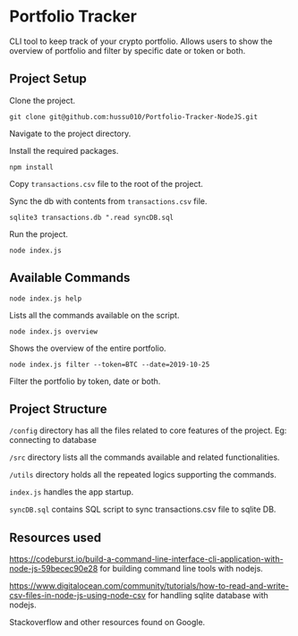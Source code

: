# Portfolio Tracker

CLI tool to keep track of your crypto portfolio. Allows users to show the overview of portfolio and filter by specific date or token or both.

## Project Setup

Clone the project.

```shell
git clone git@github.com:hussu010/Portfolio-Tracker-NodeJS.git
```

Navigate to the project directory.

Install the required packages.

```shell
npm install
```

Copy `transactions.csv` file to the root of the project.

Sync the db with contents from `transactions.csv` file.

```shell
sqlite3 transactions.db ".read syncDB.sql
```

Run the project.

```shell
node index.js
```

## Available Commands

`node index.js help`

Lists all the commands available on the script.

`node index.js overview`

Shows the overview of the entire portfolio.

`node index.js filter --token=BTC --date=2019-10-25`

Filter the portfolio by token, date or both.

## Project Structure

`/config` directory has all the files related to core features of the project. Eg: connecting to database

`/src` directory lists all the commands available and related functionalities.

`/utils` directory holds all the repeated logics supporting the commands.

`index.js` handles the app startup.

`syncDB.sql` contains SQL script to sync transactions.csv file to sqlite DB.

## Resources used

https://codeburst.io/build-a-command-line-interface-cli-application-with-node-js-59becec90e28 for building command line tools with nodejs.

https://www.digitalocean.com/community/tutorials/how-to-read-and-write-csv-files-in-node-js-using-node-csv for handling sqlite database with nodejs.

Stackoverflow and other resources found on Google.
